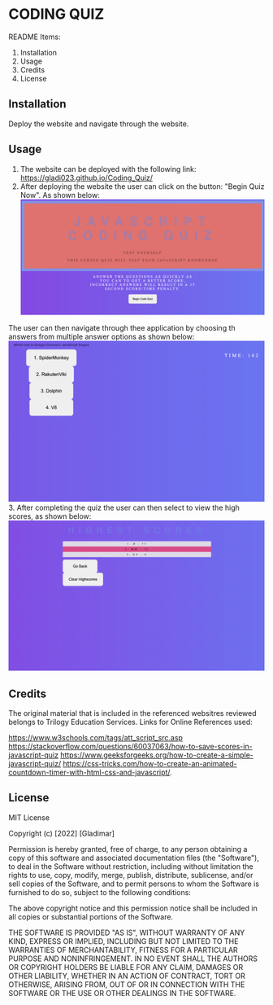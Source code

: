 # CODING QUIZ
README Items:
1. Installation
2. Usage
3. Credits
4. License


## Installation
Deploy the website and navigate through the website.

## Usage
1. The website can be deployed with the following link:
https://gladi023.github.io/Coding_Quiz/
2. After deploying the website the user can click on the button: "Begin Quiz Now". As shown below:
![Screenshot of first page of the website](./assets/images/FirstPage.png)

The user can then navigate through thee application by choosing th answers from multiple answer options as shown below:
![Screenshot of the quiz on website](./assets/images/Quiz.png)
3. After completing the quiz the user can then select to view the high scores, as shown below:
![Screensot of the high scores section on the website](./assets/images/HighScores.png)


## Credits
The original material that is included in the referenced websitres reviewed belongs to Trilogy Education Services. Links for Online References used:

https://www.w3schools.com/tags/att_script_src.asp
https://stackoverflow.com/questions/60037063/how-to-save-scores-in-javascript-quiz
https://www.geeksforgeeks.org/how-to-create-a-simple-javascript-quiz/
https://css-tricks.com/how-to-create-an-animated-countdown-timer-with-html-css-and-javascript/. 

## License
MIT License

Copyright (c) [2022] [Gladimar]

Permission is hereby granted, free of charge, to any person obtaining a copy
of this software and associated documentation files (the "Software"), to deal
in the Software without restriction, including without limitation the rights
to use, copy, modify, merge, publish, distribute, sublicense, and/or sell
copies of the Software, and to permit persons to whom the Software is
furnished to do so, subject to the following conditions:

The above copyright notice and this permission notice shall be included in all
copies or substantial portions of the Software.

THE SOFTWARE IS PROVIDED "AS IS", WITHOUT WARRANTY OF ANY KIND, EXPRESS OR
IMPLIED, INCLUDING BUT NOT LIMITED TO THE WARRANTIES OF MERCHANTABILITY,
FITNESS FOR A PARTICULAR PURPOSE AND NONINFRINGEMENT. IN NO EVENT SHALL THE
AUTHORS OR COPYRIGHT HOLDERS BE LIABLE FOR ANY CLAIM, DAMAGES OR OTHER
LIABILITY, WHETHER IN AN ACTION OF CONTRACT, TORT OR OTHERWISE, ARISING FROM,
OUT OF OR IN CONNECTION WITH THE SOFTWARE OR THE USE OR OTHER DEALINGS IN THE
SOFTWARE.